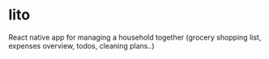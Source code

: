 # lito

React native app for managing a household together (grocery shopping list, expenses overview, todos, cleaning plans..)
